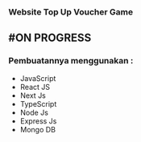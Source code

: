 <h3>Website Top Up Voucher Game</h3>

<h2>#ON PROGRESS</h2>
<h3>Pembuatannya menggunakan : </h3>
<ul>
  <li>JavaScript</li>
  <li>React JS</li>
  <li>Next Js</li>
  <li>TypeScript</li>
  <li>Node Js</li>
  <li>Express Js</li>
  <li>Mongo DB</li>
</ul>

